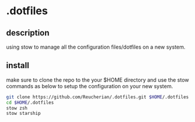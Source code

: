 # .dotfiles

## description

using stow to manage all the configuration files/dotfiles on a new system.

## install

make sure to clone the repo to the your $HOME directory and use the stow commands as below to setup the configuration on your new system.

```bash
git clone https://github.com/Reucherian/.dotfiles.git $HOME/.dotfiles
cd $HOME/.dotfiles
stow zsh
stow starship
```
